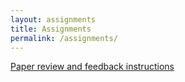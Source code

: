 ```yaml
---
layout: assignments
title: Assignments
permalink: /assignments/
---
```

[Paper review and feedback instructions](https://docs.google.com/document/d/1qy4PgxEmXM6rEyOM2m0yDOnQ3ODERGcdw1ZiSfmyH9Y/edit)
